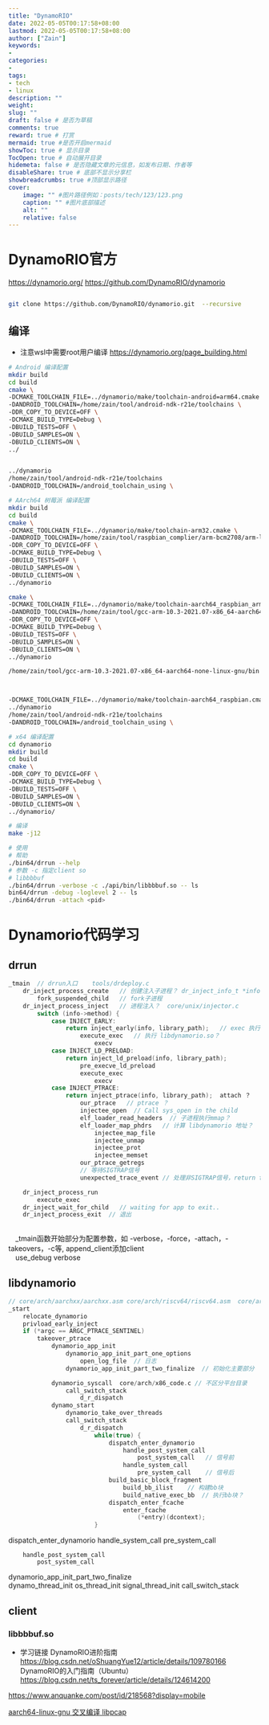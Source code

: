 ```yaml
---
title: "DynamoRIO"
date: 2022-05-05T00:17:58+08:00
lastmod: 2022-05-05T00:17:58+08:00
author: ["Zain"]
keywords: 
- 
categories: 
- 
tags: 
- tech
- linux
description: ""
weight:
slug: ""
draft: false # 是否为草稿
comments: true
reward: true # 打赏
mermaid: true #是否开启mermaid
showToc: true # 显示目录
TocOpen: true # 自动展开目录
hidemeta: false # 是否隐藏文章的元信息，如发布日期、作者等
disableShare: true # 底部不显示分享栏
showbreadcrumbs: true #顶部显示路径
cover:
    image: "" #图片路径例如：posts/tech/123/123.png
    caption: "" #图片底部描述
    alt: ""
    relative: false
---
```



# DynamoRIO官方

https://dynamorio.org/  <brs>
https://github.com/DynamoRIO/dynamorio

```sh

git clone https://github.com/DynamoRIO/dynamorio.git  --recursive

```


## 编译
- 注意wsl中需要root用户编译
https://dynamorio.org/page_building.html

```sh
# Android 编译配置
mkdir build
cd build
cmake \
-DCMAKE_TOOLCHAIN_FILE=../dynamorio/make/toolchain-android=arm64.cmake \
-DANDROID_TOOLCHAIN=/home/zain/tool/android-ndk-r21e/toolchains \
-DDR_COPY_TO_DEVICE=OFF \
-DCMAKE_BUILD_TYPE=Debug \
-DBUILD_TESTS=OFF \
-DBUILD_SAMPLES=ON \
-DBUILD_CLIENTS=ON \
../


../dynamorio
/home/zain/tool/android-ndk-r21e/toolchains
-DANDROID_TOOLCHAIN=/android_toolchain_using \
```

```sh
# AArch64 树莓派 编译配置
mkdir build
cd build
cmake \
-DCMAKE_TOOLCHAIN_FILE=../dynamorio/make/toolchain-arm32.cmake \
-DANDROID_TOOLCHAIN=/home/zain/tool/raspbian_complier/arm-bcm2708/arm-linux-gnueabihf/bin \
-DDR_COPY_TO_DEVICE=OFF \
-DCMAKE_BUILD_TYPE=Debug \
-DBUILD_TESTS=OFF \
-DBUILD_SAMPLES=ON \
-DBUILD_CLIENTS=ON \
../dynamorio

cmake \
-DCMAKE_TOOLCHAIN_FILE=../dynamorio/make/toolchain-aarch64_raspbian_armv8.cmake \
-DANDROID_TOOLCHAIN=/home/zain/tool/gcc-arm-10.3-2021.07-x86_64-aarch64-none-linux-gnu/bin \
-DDR_COPY_TO_DEVICE=OFF \
-DCMAKE_BUILD_TYPE=Debug \
-DBUILD_TESTS=OFF \
-DBUILD_SAMPLES=ON \
-DBUILD_CLIENTS=ON \
../dynamorio

/home/zain/tool/gcc-arm-10.3-2021.07-x86_64-aarch64-none-linux-gnu/bin



-DCMAKE_TOOLCHAIN_FILE=../dynamorio/make/toolchain-aarch64_raspbian.cmake \
../dynamorio
/home/zain/tool/android-ndk-r21e/toolchains
-DANDROID_TOOLCHAIN=/android_toolchain_using \
```




```sh
# x64 编译配置
cd dynamorio
mkdir build
cd build
cmake \
-DDR_COPY_TO_DEVICE=OFF \
-DCMAKE_BUILD_TYPE=Debug \
-DBUILD_TESTS=OFF \
-DBUILD_SAMPLES=ON \
-DBUILD_CLIENTS=ON \
../dynamorio/

# 编译
make -j12
```

```sh
# 使用
# 帮助
./bin64/drrun --help
# 参数 -c 指定client so 
# libbbbuf
./bin64/drrun -verbose -c ./api/bin/libbbbuf.so -- ls
bin64/drrun -debug -loglevel 2 -- ls
./bin64/drrun -attach <pid> 
```

# Dynamorio代码学习

## drrun

```c
_tmain  // drrun入口    tools/drdeploy.c
    dr_inject_process_create   // 创建注入子进程？ dr_inject_info_t *info 
        fork_suspended_child   // fork子进程
    dr_inject_process_inject   // 进程注入？  core/unix/injector.c
        switch (info->method) {
            case INJECT_EARLY: 
                return inject_early(info, library_path);   // exec 执行？
                    execute_exec   // 执行 libdynamorio.so？ 
                        execv
            case INJECT_LD_PRELOAD: 
                return inject_ld_preload(info, library_path);
                    pre_execve_ld_preload
                    execute_exec
                        execv
            case INJECT_PTRACE: 
                return inject_ptrace(info, library_path);  attach ？
                    our_ptrace   // ptrace ？
                    injectee_open  // Call sys_open in the child
                    elf_loader_read_headers  // 子进程执行mmap？
                    elf_loader_map_phdrs   // 计算 libdynamorio 地址？
                        injectee_map_file
                        injectee_unmap
                        injectee_prot
                        injectee_memset
                    our_ptrace_getregs
                    // 等待SIGTRAP信号
                    unexpected_trace_event // 处理非SIGTRAP信号，return false

    dr_inject_process_run
        execute_exec
    dr_inject_wait_for_child   // waiting for app to exit..
    dr_inject_process_exit  // 退出
 
```
&emsp;_tmain函数开始部分为配置参数，如 -verbose，-force，-attach，-takeovers，-c等,
  append_client添加client <br>
&emsp;use_debug verbose

## libdynamorio

```C
// core/arch/aarchxx/aarchxx.asm core/arch/riscv64/riscv64.asm  core/arch/x86/x86.asm
_start
    relocate_dynamorio
    privload_early_inject
    if (*argc == ARGC_PTRACE_SENTINEL)
        takeover_ptrace
            dynamorio_app_init
                dynamorio_app_init_part_one_options
                    open_log_file  // 日志
                dynamorio_app_init_part_two_finalize  // 初始化主要部分

            dynamorio_syscall  core/arch/x86_code.c // 不区分平台目录
                call_switch_stack
                    d_r_dispatch
            dynamo_start
                dynamorio_take_over_threads
                call_switch_stack
                    d_r_dispatch
                        while(true) {
                            dispatch_enter_dynamorio
                                handle_post_system_call
                                    post_system_call   // 信号前
                                handle_system_call
                                    pre_system_call    // 信号后
                            build_basic_block_fragment
                                build_bb_ilist    // 构建bb块
                                build_native_exec_bb  // 执行bb块？
                            dispatch_enter_fcache
                                enter_fcache
                                    (*entry)(dcontext);
                        }
```

dispatch_enter_dynamorio
    handle_system_call
        pre_system_call

        handle_post_system_call
            post_system_call


dynamorio_app_init_part_two_finalize           
    dynamo_thread_init
        os_thread_init
            signal_thread_init
                call_switch_stack


## client

### libbbbuf.so





- 学习链接
DynamoRIO进阶指南
https://blog.csdn.net/oShuangYue12/article/details/109780166
DynamoRIO的入门指南（Ubuntu）
https://blog.csdn.net/ts_forever/article/details/124614200


https://www.anquanke.com/post/id/218568?display=mobile

[aarch64-linux-gnu 交叉编译 libpcap](https://blog.csdn.net/huaheshangxo/article/details/123897854)

